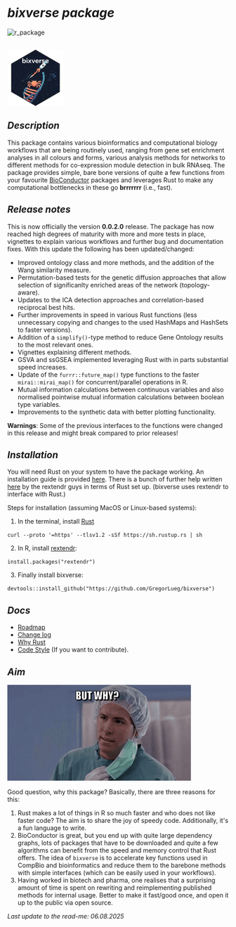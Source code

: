 # *bixverse package*

![r_package](https://img.shields.io/badge/R_package-0.0.2.0-orange) 

</br>

<img src="/misc/pics/bixverse_logo.png" width="128" height="128" alt="bixverse logo">

</br>

## *Description* 

This package contains various bioinformatics and computational biology workflows
that are being routinely used, ranging from gene set enrichment analyses in all
colours and forms, various analysis methods for networks to different methods
for co-expression module detection in bulk RNAseq. The package provides simple, 
bare bone versions of quite a few functions from your favourite 
[BioConductor](https://www.bioconductor.org/) packages and leverages Rust to 
make any computational bottlenecks in these go **brrrrrrr** (i.e., fast).

## *Release notes*

This is now officially the version **0.0.2.0** release. The package has now 
reached high degrees of maturity with more and more tests in place, vignettes 
to explain various workflows and further bug and documentation fixes. With this 
update the following has been updated/changed:

- Improved ontology class and more methods, and the addition of the Wang
similarity measure.
- Permutation-based tests for the genetic diffusion approaches that allow 
selection of significanlty enriched areas of the network (topology-aware).
- Updates to the ICA detection approaches and correlation-based reciprocal best
hits.
- Further improvements in speed in various Rust functions (less unnecessary
copying and changes to the used HashMaps and HashSets to faster versions).
- Addition of a `simplify()`-type method to reduce Gene Ontology results 
to the most relevant ones.
- Vignettes explaining different methods.
- GSVA and ssGSEA implemented leveraging Rust with in parts substantial speed
increases.
- Update of the `furrr::future_map()` type functions to the faster 
`mirai::mirai_map()` for concurrent/parallel operations in R.
- Mutual information calculations between continuous variables and also 
normalised pointwise mutual information calculations between boolean type
variables.
- Improvements to the synthetic data with better plotting functionality.

**Warnings**: Some of the previous interfaces to the functions were changed
in this release and might break compared to prior releases!

## *Installation*

You will need Rust on your system to have the package working. An installation
guide is provided [here](https://www.rust-lang.org/tools/install). There is a 
bunch of further help written [here](https://extendr.github.io/rextendr/index.html)
by the rextendr guys in terms of Rust set up. (bixverse uses rextendr to 
interface with Rust.)

Steps for installation (assuming MacOS or Linux-based systems): 

1. In the terminal, install [Rust](https://www.rust-lang.org/tools/install) 

```
curl --proto '=https' --tlsv1.2 -sSf https://sh.rustup.rs | sh
```
   
2. In R, install [rextendr](https://extendr.github.io/rextendr/index.html):

```
install.packages("rextendr")
```

3. Finally install bixverse:

```
devtools::install_github("https://github.com/GregorLueg/bixverse")
```

## *Docs*

- [Roadmap](/docs/roadmap.md)
- [Change log](/docs/change_log.md)
- [Why Rust](/docs/why_rust.md)
- [Code Style](/docs/code_style.md) (If you want to contribute).

## *Aim*

<img src="/misc/pics/but_why.png" width="418" height="218" alt="but why">

Good question, why this package? Basically, there are three reasons for this:
1. Rust makes a lot of things in R so much faster and who does not like faster
code? The aim is to share the joy of speedy code. Additionally, it's a fun 
language to write.
2. BioConductor is great, but you end up with quite large dependency graphs, 
lots of packages that have to be downloaded and quite a few algorithms can 
benefit from the speed and memory control that Rust offers. The idea of 
`bixverse` is to accelerate key functions used in CompBio and bioinformatics and
reduce them to the barebone methods with simple interfaces (which can be
easily used in your workflows).
3. Having worked in biotech and pharma, one realises that a surprising amount
of time is spent on rewriting and reimplementing published methods for internal
usage. Better to make it fast/good once, and open it up to the public via open 
source.

*Last update to the read-me: 06.08.2025*
